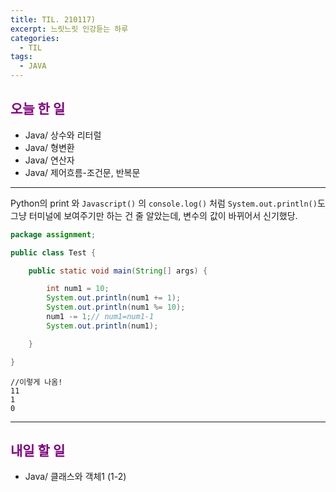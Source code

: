 ```yaml
---
title: TIL. 210117)
excerpt: 느릿느릿 인강듣는 하루
categories:
  - TIL
tags:
  - JAVA
---
```


## <span style="color:purple">오늘 한 일</span>

- Java/ 상수와 리터럴
- Java/ 형변환
- Java/ 연산자
- Java/ 제어흐름-조건문, 반복문

---

Python의 print 와 `Javascript()` 의 `console.log()` 처럼 `System.out.println()`도 그냥 터미널에 보여주기만 하는 건 줄 알았는데, 변수의 값이 바뀌어서 신기했당.

```java
package assignment;

public class Test {

	public static void main(String[] args) {

		int num1 = 10;
		System.out.println(num1 += 1);
		System.out.println(num1 %= 10);
		num1 -= 1;// num1=num1-1
		System.out.println(num1);

	}

}
```

```
//이렇게 나옴!
11
1
0

```

---

## <span style="color:purple">내일 할 일</span>

- Java/ 클래스와 객체1 (1-2)

